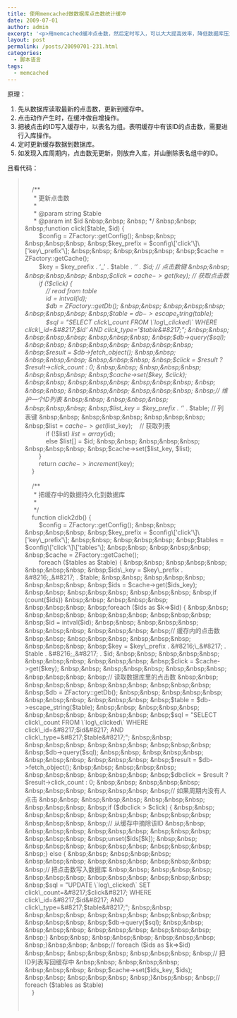 ```yaml
---
title: 使用memcached做数据库点击数统计缓冲
date: 2009-07-01
author: admin
excerpt: '<p>用memcached缓冲点击数，然后定时写入，可以大大提高效率，降低数据库压力。</p>'
layout: post
permalink: /posts/20090701-231.html
categories:
  - 脚本语言
tags:
  - memcached
---
```

原理：

1.  先从数据库读取最新的点击数，更新到缓存中。
2.  点击动作产生时，在缓冲做自增操作。
3.  把被点击的ID写入缓存中，以表名为组。表明缓存中有该ID的点击数，需要进行入库操作。
4.  定时更新缓存数据到数据库。
5.  如发现入库周期内，点击数无更新，则放弃入库，并山删除表名组中的ID。

且看代码：

> &nbsp;&nbsp;&nbsp;   
> &nbsp;&nbsp; &nbsp;/**  
> &nbsp;&nbsp; &nbsp; * 更新点击数  
> &nbsp;&nbsp; &nbsp; *  
> &nbsp;&nbsp; &nbsp; * @param string $table  
> &nbsp;&nbsp; &nbsp; * @param int $id  
> &nbsp;&nbsp; &nbsp; */  
> &nbsp;&nbsp; &nbsp;function click($table, $id) {  
> &nbsp;&nbsp; &nbsp;&nbsp;&nbsp; &nbsp;$config = ZFactory::getConfig();  
> &nbsp;&nbsp; &nbsp;&nbsp;&nbsp; &nbsp;$key\_prefix = $config\['click'\]\['key\_prefix'\];  
> &nbsp;&nbsp; &nbsp;&nbsp;&nbsp; &nbsp;$cache = ZFactory::getCache();  
> &nbsp;&nbsp; &nbsp;&nbsp;&nbsp; &nbsp;$key = $key\_prefix . &#8216;\_&#8217; . $table . &#8216;_&#8217; . $id; // 点击数键  
> &nbsp;&nbsp; &nbsp;&nbsp;&nbsp; &nbsp;$click = $cache->get($key); // 获取点击数  
> &nbsp;&nbsp; &nbsp;&nbsp;&nbsp; &nbsp;if (!$click) {  
> &nbsp;&nbsp; &nbsp;&nbsp;&nbsp; &nbsp;&nbsp;&nbsp; &nbsp;// read from table  
> &nbsp;&nbsp; &nbsp;&nbsp;&nbsp; &nbsp;&nbsp;&nbsp; &nbsp;$id = intval($id);  
> &nbsp;&nbsp; &nbsp;&nbsp;&nbsp; &nbsp;&nbsp;&nbsp; &nbsp;$db = ZFactory::getDb();  
> &nbsp;&nbsp; &nbsp;&nbsp;&nbsp; &nbsp;&nbsp;&nbsp; &nbsp;$table = $db->escape_string($table);  
> &nbsp;&nbsp; &nbsp;&nbsp;&nbsp; &nbsp;&nbsp;&nbsp; &nbsp;$sql = "SELECT click\_count FROM \`log\_clicked\` WHERE click\_id=&#8217;$id&#8217; AND click\_type=&#8217;$table&#8217;";  
> &nbsp;&nbsp; &nbsp;&nbsp;&nbsp; &nbsp;&nbsp;&nbsp; &nbsp;$db->query($sql);  
> &nbsp;&nbsp; &nbsp;&nbsp;&nbsp; &nbsp;&nbsp;&nbsp; &nbsp;$result = $db->fetch_object();  
> &nbsp;&nbsp; &nbsp;&nbsp;&nbsp; &nbsp;&nbsp;&nbsp; &nbsp;$click = $result ? $result->click_count : 0;  
> &nbsp;&nbsp; &nbsp;&nbsp;&nbsp; &nbsp;&nbsp;&nbsp; &nbsp;$cache->set($key, $click);  
> &nbsp;&nbsp; &nbsp;&nbsp;&nbsp; &nbsp;&nbsp;&nbsp; &nbsp;  
> &nbsp;&nbsp; &nbsp;&nbsp;&nbsp; &nbsp;&nbsp;&nbsp; &nbsp;// 维护一个ID列表  
> &nbsp;&nbsp; &nbsp;&nbsp;&nbsp; &nbsp;&nbsp;&nbsp; &nbsp;$list\_key = $key\_prefix . &#8216;_&#8217; . $table; // 列表键  
> &nbsp;&nbsp; &nbsp;&nbsp;&nbsp; &nbsp;&nbsp;&nbsp; &nbsp;$list = $cache->get($list_key);&nbsp;&nbsp; &nbsp;// 获取列表  
> &nbsp;&nbsp; &nbsp;&nbsp;&nbsp; &nbsp;&nbsp;&nbsp; &nbsp;if (!$list) $list = array($id);  
> &nbsp;&nbsp; &nbsp;&nbsp;&nbsp; &nbsp;&nbsp;&nbsp; &nbsp;else $list[] = $id;  
> &nbsp;&nbsp; &nbsp;&nbsp;&nbsp; &nbsp;&nbsp;&nbsp; &nbsp;$cache->set($list_key, $list);  
> &nbsp;&nbsp; &nbsp;&nbsp;&nbsp; &nbsp;}  
> &nbsp;&nbsp; &nbsp;&nbsp;&nbsp; &nbsp;return $cache->increment($key);  
> &nbsp;&nbsp; &nbsp;}  
> &nbsp;&nbsp; &nbsp;  
> &nbsp;&nbsp; &nbsp;/**  
> &nbsp;&nbsp; &nbsp; * 把缓存中的数据持久化到数据库  
> &nbsp;&nbsp; &nbsp; *  
> &nbsp;&nbsp; &nbsp; */  
> &nbsp;&nbsp; &nbsp;function click2db() {  
> &nbsp;&nbsp; &nbsp;&nbsp;&nbsp; &nbsp;$config = ZFactory::getConfig();  
> &nbsp;&nbsp; &nbsp;&nbsp;&nbsp; &nbsp;$key\_prefix = $config\['click'\]\['key\_prefix'\];  
> &nbsp;&nbsp; &nbsp;&nbsp;&nbsp; &nbsp;$tables = $config\['click'\]\['tables'\];  
> &nbsp;&nbsp; &nbsp;&nbsp;&nbsp; &nbsp;$cache = ZFactory::getCache();  
> &nbsp;&nbsp; &nbsp;&nbsp;&nbsp; &nbsp;foreach ($tables as $table) {  
> &nbsp;&nbsp; &nbsp;&nbsp;&nbsp; &nbsp;&nbsp;&nbsp; &nbsp;$ids\_key = $key\_prefix . &#8216;_&#8217; . $table;  
> &nbsp;&nbsp; &nbsp;&nbsp;&nbsp; &nbsp;&nbsp;&nbsp; &nbsp;$ids = $cache->get($ids_key);  
> &nbsp;&nbsp; &nbsp;&nbsp;&nbsp; &nbsp;&nbsp;&nbsp; &nbsp;if (count($ids))  
> &nbsp;&nbsp; &nbsp;&nbsp;&nbsp; &nbsp;&nbsp;&nbsp; &nbsp;foreach ($ids as $k=>$id) {  
> &nbsp;&nbsp; &nbsp;&nbsp;&nbsp; &nbsp;&nbsp;&nbsp; &nbsp;&nbsp;&nbsp; &nbsp;$id = intval($id);  
> &nbsp;&nbsp; &nbsp;&nbsp;&nbsp; &nbsp;&nbsp;&nbsp; &nbsp;&nbsp;&nbsp; &nbsp;// 缓存内的点击数  
> &nbsp;&nbsp; &nbsp;&nbsp;&nbsp; &nbsp;&nbsp;&nbsp; &nbsp;&nbsp;&nbsp; &nbsp;$key = $key\_prefix . &#8216;\_&#8217; . $table . &#8216;_&#8217; . $id;  
> &nbsp;&nbsp; &nbsp;&nbsp;&nbsp; &nbsp;&nbsp;&nbsp; &nbsp;&nbsp;&nbsp; &nbsp;$click = $cache->get($key);  
> &nbsp;&nbsp; &nbsp;&nbsp;&nbsp; &nbsp;&nbsp;&nbsp; &nbsp;&nbsp;&nbsp; &nbsp;// 读取数据库里的点击数  
> &nbsp;&nbsp; &nbsp;&nbsp;&nbsp; &nbsp;&nbsp;&nbsp; &nbsp;&nbsp;&nbsp; &nbsp;$db = ZFactory::getDb();  
> &nbsp;&nbsp; &nbsp;&nbsp;&nbsp; &nbsp;&nbsp;&nbsp; &nbsp;&nbsp;&nbsp; &nbsp;$table = $db->escape_string($table);  
> &nbsp;&nbsp; &nbsp;&nbsp;&nbsp; &nbsp;&nbsp;&nbsp; &nbsp;&nbsp;&nbsp; &nbsp;$sql = "SELECT click\_count FROM \`log\_clicked\` WHERE click\_id=&#8217;$id&#8217; AND click\_type=&#8217;$table&#8217;";  
> &nbsp;&nbsp; &nbsp;&nbsp;&nbsp; &nbsp;&nbsp;&nbsp; &nbsp;&nbsp;&nbsp; &nbsp;$db->query($sql);  
> &nbsp;&nbsp; &nbsp;&nbsp;&nbsp; &nbsp;&nbsp;&nbsp; &nbsp;&nbsp;&nbsp; &nbsp;$result = $db->fetch_object();  
> &nbsp;&nbsp; &nbsp;&nbsp;&nbsp; &nbsp;&nbsp;&nbsp; &nbsp;&nbsp;&nbsp; &nbsp;$dbclick = $result ? $result->click_count : 0;  
> &nbsp;&nbsp; &nbsp;&nbsp;&nbsp; &nbsp;&nbsp;&nbsp; &nbsp;&nbsp;&nbsp; &nbsp;// 如果周期内没有人点击  
> &nbsp;&nbsp; &nbsp;&nbsp;&nbsp; &nbsp;&nbsp;&nbsp; &nbsp;&nbsp;&nbsp; &nbsp;if ($dbclick > $click) {  
> &nbsp;&nbsp; &nbsp;&nbsp;&nbsp; &nbsp;&nbsp;&nbsp; &nbsp;&nbsp;&nbsp; &nbsp;&nbsp;&nbsp; &nbsp;// 从缓存中摘除该ID  
> &nbsp;&nbsp; &nbsp;&nbsp;&nbsp; &nbsp;&nbsp;&nbsp; &nbsp;&nbsp;&nbsp; &nbsp;&nbsp;&nbsp; &nbsp;unset($ids[$k]);  
> &nbsp;&nbsp; &nbsp;&nbsp;&nbsp; &nbsp;&nbsp;&nbsp; &nbsp;&nbsp;&nbsp; &nbsp;} else {  
> &nbsp;&nbsp; &nbsp;&nbsp;&nbsp; &nbsp;&nbsp;&nbsp; &nbsp;&nbsp;&nbsp; &nbsp;&nbsp;&nbsp; &nbsp;// 把点击数写入数据库  
> &nbsp;&nbsp; &nbsp;&nbsp;&nbsp; &nbsp;&nbsp;&nbsp; &nbsp;&nbsp;&nbsp; &nbsp;&nbsp;&nbsp; &nbsp;$sql = "UPDATE \`log\_clicked\` SET click\_count=&#8217;$click&#8217; WHERE click\_id=&#8217;$id&#8217; AND click\_type=&#8217;$table&#8217;";  
> &nbsp;&nbsp; &nbsp;&nbsp;&nbsp; &nbsp;&nbsp;&nbsp; &nbsp;&nbsp;&nbsp; &nbsp;&nbsp;&nbsp; &nbsp;$db->query($sql);  
> &nbsp;&nbsp; &nbsp;&nbsp;&nbsp; &nbsp;&nbsp;&nbsp; &nbsp;&nbsp;&nbsp; &nbsp;}  
> &nbsp;&nbsp; &nbsp;&nbsp;&nbsp; &nbsp;&nbsp;&nbsp; &nbsp;}&nbsp;&nbsp; &nbsp;// foreach ($ids as $k=>$id)  
> &nbsp;&nbsp; &nbsp;&nbsp;&nbsp; &nbsp;&nbsp;&nbsp; &nbsp;// 把ID列表写回缓存中  
> &nbsp;&nbsp; &nbsp;&nbsp;&nbsp; &nbsp;&nbsp;&nbsp; &nbsp;$cache->set($ids_key, $ids);  
> &nbsp;&nbsp; &nbsp;&nbsp;&nbsp; &nbsp;}&nbsp;&nbsp; &nbsp;// foreach ($tables as $table)  
> &nbsp;&nbsp; &nbsp;}  
> &nbsp;&nbsp;&nbsp;   
> &nbsp;